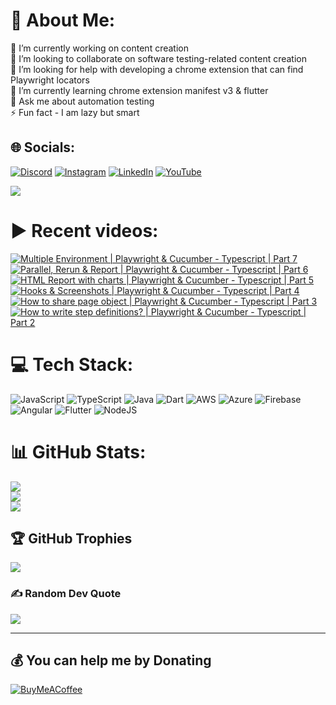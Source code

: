 # 💫 About Me:
🔭 I’m currently working on content creation<br>👯 I’m looking to collaborate on software testing-related content creation<br>🤝 I’m looking for help with developing a chrome extension that can find Playwright locators<br>🌱 I’m currently learning chrome extension manifest v3 & flutter<br>💬 Ask me about automation testing<br>⚡ Fun fact - I am lazy but smart


## 🌐 Socials:
[![Discord](https://img.shields.io/badge/Discord-%237289DA.svg?logo=discord&logoColor=white)](htttps://discord.gg/https://discord.gg/UunqzYFHPX) [![Instagram](https://img.shields.io/badge/Instagram-%23E4405F.svg?logo=Instagram&logoColor=white)](https://instagram.com/ortoknikc) [![LinkedIn](https://img.shields.io/badge/LinkedIn-%230077B5.svg?logo=linkedin&logoColor=white)](https://linkedin.com/in/ortoni) [![YouTube](https://img.shields.io/badge/YouTube-%23FF0000.svg?logo=YouTube&logoColor=white)](https://youtube.com/c/UCNcnqL0P17hISKlOxTjkJ0g) 

[![](https://visitcount.itsvg.in/api?id=ortonikc&icon=6&color=0)](https://visitcount.itsvg.in)
# ▶️ Recent videos:
<!-- BEGIN YOUTUBE-CARDS -->
[![Multiple Environment | Playwright & Cucumber - Typescript | Part 7](https://ytcards.demolab.com/?id=gxokXz6S9vM&title=Multiple+Environment+%7C+Playwright+%26+Cucumber+-+Typescript+%7C+Part+7&lang=en&timestamp=1680437248&background_color=%230d1117&title_color=%23ffffff&stats_color=%23dedede&width=250 "Multiple Environment | Playwright & Cucumber - Typescript | Part 7")](https://www.youtube.com/watch?v=gxokXz6S9vM)
[![Parallel, Rerun & Report | Playwright & Cucumber - Typescript | Part 6](https://ytcards.demolab.com/?id=XvsRqQ_DHLQ&title=Parallel%2C+Rerun+%26+Report+%7C+Playwright+%26+Cucumber+-+Typescript+%7C+Part+6&lang=en&timestamp=1680351459&background_color=%230d1117&title_color=%23ffffff&stats_color=%23dedede&width=250 "Parallel, Rerun & Report | Playwright & Cucumber - Typescript | Part 6")](https://www.youtube.com/watch?v=XvsRqQ_DHLQ)
[![HTML Report with charts | Playwright & Cucumber - Typescript | Part 5](https://ytcards.demolab.com/?id=g5wpLpncoN0&title=HTML+Report+with+charts+%7C+Playwright+%26+Cucumber+-+Typescript+%7C+Part+5&lang=en&timestamp=1680160127&background_color=%230d1117&title_color=%23ffffff&stats_color=%23dedede&width=250 "HTML Report with charts | Playwright & Cucumber - Typescript | Part 5")](https://www.youtube.com/watch?v=g5wpLpncoN0)
[![Hooks & Screenshots  | Playwright & Cucumber - Typescript | Part 4](https://ytcards.demolab.com/?id=UQiZxGWaUB4&title=Hooks+%26+Screenshots++%7C+Playwright+%26+Cucumber+-+Typescript+%7C+Part+4&lang=en&timestamp=1680079951&background_color=%230d1117&title_color=%23ffffff&stats_color=%23dedede&width=250 "Hooks & Screenshots  | Playwright & Cucumber - Typescript | Part 4")](https://www.youtube.com/watch?v=UQiZxGWaUB4)
[![How to share page object | Playwright & Cucumber - Typescript | Part 3](https://ytcards.demolab.com/?id=oRfA1JDl284&title=How+to+share+page+object+%7C+Playwright+%26+Cucumber+-+Typescript+%7C+Part+3&lang=en&timestamp=1680063888&background_color=%230d1117&title_color=%23ffffff&stats_color=%23dedede&width=250 "How to share page object | Playwright & Cucumber - Typescript | Part 3")](https://www.youtube.com/watch?v=oRfA1JDl284)
[![How to write step definitions?  | Playwright & Cucumber - Typescript | Part 2](https://ytcards.demolab.com/?id=-HQ8n8Fykdk&title=How+to+write+step+definitions%3F++%7C+Playwright+%26+Cucumber+-+Typescript+%7C+Part+2&lang=en&timestamp=1679994324&background_color=%230d1117&title_color=%23ffffff&stats_color=%23dedede&width=250 "How to write step definitions?  | Playwright & Cucumber - Typescript | Part 2")](https://www.youtube.com/watch?v=-HQ8n8Fykdk)
<!-- END YOUTUBE-CARDS -->
# 💻 Tech Stack:
![JavaScript](https://img.shields.io/badge/javascript-%23323330.svg?style=for-the-badge&logo=javascript&logoColor=%23F7DF1E) ![TypeScript](https://img.shields.io/badge/typescript-%23007ACC.svg?style=for-the-badge&logo=typescript&logoColor=white) ![Java](https://img.shields.io/badge/java-%23ED8B00.svg?style=for-the-badge&logo=java&logoColor=white) ![Dart](https://img.shields.io/badge/dart-%230175C2.svg?style=for-the-badge&logo=dart&logoColor=white) ![AWS](https://img.shields.io/badge/AWS-%23FF9900.svg?style=for-the-badge&logo=amazon-aws&logoColor=white) ![Azure](https://img.shields.io/badge/azure-%230072C6.svg?style=for-the-badge&logo=azure-devops&logoColor=white) ![Firebase](https://img.shields.io/badge/firebase-%23039BE5.svg?style=for-the-badge&logo=firebase) ![Angular](https://img.shields.io/badge/angular-%23DD0031.svg?style=for-the-badge&logo=angular&logoColor=white) ![Flutter](https://img.shields.io/badge/Flutter-%2302569B.svg?style=for-the-badge&logo=Flutter&logoColor=white) ![NodeJS](https://img.shields.io/badge/node.js-6DA55F?style=for-the-badge&logo=node.js&logoColor=white)
# 📊 GitHub Stats:
![](https://github-readme-stats.vercel.app/api?username=ortonikc&theme=radical&hide_border=true&include_all_commits=true&count_private=true)<br/>
![](https://github-readme-streak-stats.herokuapp.com/?user=ortonikc&theme=radical&hide_border=true)<br/>
![](https://github-readme-stats.vercel.app/api/top-langs/?username=ortonikc&theme=radical&hide_border=true&include_all_commits=true&count_private=true&layout=compact)

## 🏆 GitHub Trophies
![](https://github-profile-trophy.vercel.app/?username=ortonikc&theme=discord&no-frame=false&no-bg=true&margin-w=4)

### ✍️ Random Dev Quote
![](https://quotes-github-readme.vercel.app/api?type=horizontal&theme=radical)

---
  ## 💰 You can help me by Donating
  [![BuyMeACoffee](https://img.shields.io/badge/Buy%20Me%20a%20Coffee-ffdd00?style=for-the-badge&logo=buy-me-a-coffee&logoColor=black)](https://buymeacoffee.com/https://www.buymeacoffee.com/letcode) 

  
<!-- Proudly created with GPRM ( https://gprm.itsvg.in ) -->
